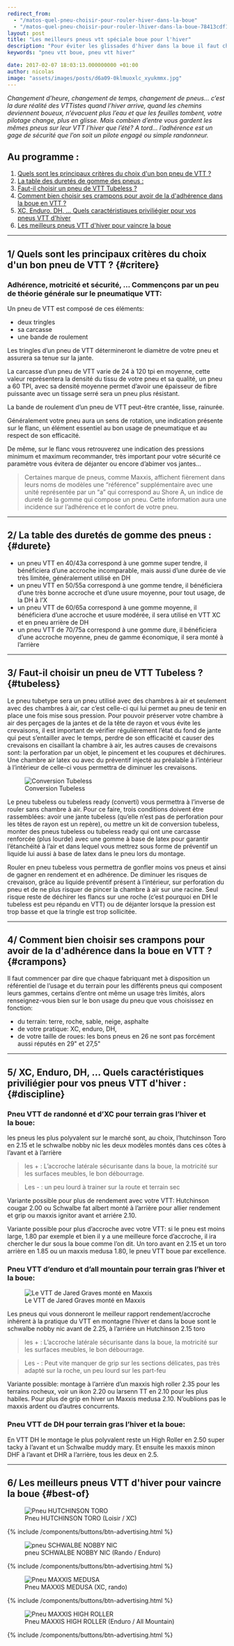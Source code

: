```yaml
---
redirect_from:
  - "/matos-quel-pneu-choisir-pour-rouler-hiver-dans-la-boue"
  - "/matos-quel-pneu-choisir-pour-rouler-lhiver-dans-la-boue-78413cdf1f34"
layout: post
title: "Les meilleurs pneus vtt spéciale boue pour l'hiver"
description: "Pour éviter les glissades d'hiver dans la boue il faut choisir le bon pneu, voici mon comparatif."
keywords: "pneu vtt boue, pneu vtt hiver"

date: 2017-02-07 18:03:13.000000000 +01:00
author: nicolas
image: "assets/images/posts/d6a09-0klmuoxlc_xyukmmx.jpg"
---
```

<em>Changement d’heure, changement de temps, changement de pneus… c’est la dure réalité des VTTistes quand l’hiver arrive, quand les chemins deviennent boueux, n’évacuent plus l’eau et que les feuilles tombent, votre pilotage change, plus en glisse. Mais combien d’entre vous gardent les mêmes pneus sur leur VTT l’hiver que l’été? A tord… l’adhérence est un gage de sécurité que l’on soit un pilote engagé ou simple randonneur.</em>

## Au programme :

1. [Quels sont les principaux critères du choix d'un bon pneu de VTT ?](#critere)
2. [La table des duretés de gomme des pneus :](#durete)
3. [Faut-il choisir un pneu de VTT Tubeless ?](#tubeless)
4. [Comment bien choisir ses crampons pour avoir de la d'adhérence dans la boue en VTT ?](#crampons)
5. [XC, Enduro, DH, ... Quels caractéristiques priviliégier pour vos pneus VTT d'hiver ](#discipline)
6. [Les meilleurs pneus VTT d'hiver pour vaincre la boue](#best-of)

<hr />

## 1/ Quels sont les principaux critères du choix d'un bon pneu de VTT ? {#critere}

### Adhérence, motricité et sécurité, ... Commençons par un peu de théorie générale sur le pneumatique VTT:

Un pneu de VTT est composé de ces éléments:

- deux tringles
- sa carcasse
- une bande de roulement


Les tringles d’un pneu de VTT détermineront le diamètre de votre pneu et assurera sa tenue sur la jante.

La carcasse d’un pneu de VTT varie de 24 à 120 tpi en moyenne, cette valeur représentera la densité du tissu de votre pneu et sa qualité, un pneu a 60 TPI, avec sa densité moyenne permet d’avoir une épaisseur de fibre puissante avec un tissage serré sera un pneu plus résistant.

La bande de roulement d’un pneu de VTT peut-être crantée, lisse, rainurée.

Généralement votre pneu aura un sens de rotation, une indication présente sur le flanc, un élément essentiel au bon usage de pneumatique et au respect de son efficacité.

De même, sur le flanc vous retrouverez une indication des pressions minimum et maximum recommander, très important pour votre sécurité ce paramètre vous évitera de déjanter ou encore d’abimer vos jantes…
<blockquote>
  Certaines marque de pneus, comme Maxxis, affichent fièrement dans leurs noms de modèles une “référence” supplémentaire avec une unité représentée par un “a” qui correspond au Shore A, un indice de dureté de la gomme qui compose un pneu. Cette information aura une incidence sur l’adhérence et le confort de votre pneu.</blockquote>
<hr />

## 2/ La table des duretés de gomme des pneus : {#durete}

- un pneu VTT en 40/43a correspond à une gomme super tendre, il bénéficiera d’une accroche incomparable, mais aussi d’une durée de vie très limitée, généralement utilisé en DH
- un pneu VTT en 50/55a correspond à une gomme tendre, il bénéficiera d’une très bonne accroche et d’une usure moyenne, pour tout usage, de la DH à l’X
- un pneu VTT de 60/65a correspond à une gomme moyenne, il bénéficiera d’une accroche et usure modérée, il sera utilisé en VTT XC et en pneu arrière de DH
- un pneu VTT de 70/75a correspond à une gomme dure, il bénéficiera d’une accroche moyenne, pneu de gamme économique, il sera monté à l’arrière

<hr />

## 3/ Faut-il choisir un pneu de VTT Tubeless ? {#tubeless}

Le pneu tubetype sera un pneu utilisé avec des chambres à air et seulement avec des chambres à air, car c’est celle-ci qui lui permet au pneu de tenir en place une fois mise sous pression. Pour pouvoir préserver votre chambre à air des perçages de la jantes et de la tête de rayon et vous évite les crevaisons, il est important de vérifier régulièrement l’état du fond de jante qui peut s’entailler avec le temps, perdre de son efficacité et causer des crevaisons en cisaillant la chambre à air, les autres causes de crevaisons sont: la perforation par un objet, le pincement et les coupures et déchirures. Une chambre air latex ou avec du préventif injecté au préalable à l’intérieur à l’intérieur de celle-ci vous permettra de diminuer les crevaisons.

<figure class="wp-caption">
  <img alt="Conversion Tubeless" src="{{ site.url }}/assets/images/posts/400bd-0ombzoecns3glpn7a.jpg" class="img-fluid"/>
  <figcaption class="wp-caption-text">Conversion Tubeless</figcaption>
</figure>

Le pneu tubeless ou tubeless ready (converti) vous permettra à l’inverse de rouler sans chambre à air. Pour ce faire, trois conditions doivent être rassemblées: avoir une jante tubeless (qu’elle n’est pas de perforation pour les têtes de rayon est un repère), ou mettre un kit de conversion tubeless, monter des pneus tubeless ou tubeless ready qui ont une carcasse renforcée (plus lourde) avec une gomme à base de latex pour garantir l’étanchéité à l’air et dans lequel vous mettrez sous forme de préventif un liquide lui aussi à base de latex dans le pneu lors du montage.

Rouler en pneu tubeless vous permettra de gonfler moins vos pneus et ainsi de gagner en rendement et en adhérence. De diminuer les risques de crevaison, grâce au liquide préventif présent à l’intérieur, sur perforation du pneu et de ne plus risquer de pincer la chambre à air sur une racine. Seul risque reste de déchirer les flancs sur une roche (c’est pourquoi en DH le tubeless est peu répandu en VTT) ou de déjanter lorsque la pression est trop basse et que la tringle est trop sollicitée.

<hr />

## 4/ Comment bien choisir ses crampons pour avoir de la d'adhérence dans la boue en VTT ? {#crampons}

Il faut commencer par dire que chaque fabriquant met à disposition un référentiel de l’usage et du terrain pour les différents pneus qui composent leurs gammes, certains d’entre ont même un usage très limités, alors renseignez-vous bien sur le bon usage du pneu que vous choisissez en fonction:

- du terrain: terre, roche, sable, neige, asphalte
- de votre pratique: XC, enduro, DH, 
- de votre taille de roues: les bons pneus en 26 ne sont pas forcément aussi réputés en 29" et 27,5"

<hr />

## 5/ XC, Enduro, DH, ... Quels caractéristiques priviliégier pour vos pneus VTT d'hiver : {#discipline}

### Pneu VTT de randonné et d’XC pour terrain gras l’hiver et la boue:

les pneus les plus polyvalent sur le marché sont, au choix, l’hutchinson Toro en 2.15 et le schwalbe nobby nic les deux modèles montés dans ces côtes à l’avant et à l’arrière
<blockquote>

les + : L’accroche latérale sécurisante dans la boue, la motricité sur les surfaces meubles, le bon débourrage.</blockquote>
<blockquote>

Les - : un peu lourd à trainer sur la route et terrain sec</blockquote>

Variante possible pour plus de rendement avec votre VTT: Hutchinson cougar 2.00 ou Schwalbe fat albert monté à l’arrière pour allier rendement et grip ou maxxis ignitor avant et arriére 2.10.

Variante possible pour plus d’accroche avec votre VTT: si le pneu est moins large, 1.80 par exemple et bien il y a une meilleure force d’accroche, il ira chercher le dur sous la boue comme l’on dit. Un toro avant en 2.15 et un toro arrière en 1.85 ou un maxxis medusa 1.80, le pneu VTT boue par excellence.

### Pneu VTT d’enduro et d’all mountain pour terrain gras l’hiver et la boue:
<figure class="wp-caption">
  <img alt="Le VTT de Jared Graves monté en Maxxis" src="{{ site.url }}/assets/images/posts/3a012-0jfkexwvknlk36spt.jpg" class="img-fluid"/>
  <figcaption class="wp-caption-text">Le VTT de Jared Graves monté en Maxxis</figcaption>
</figure>

Les pneus qui vous donneront le meilleur rapport rendement/accroche inhérent à la pratique du VTT en montagne l’hiver et dans la boue sont le schwalbe nobby nic avant de 2.25, à l’arriére un Hutchinson 2.15 toro
<blockquote>

les + : L’accroche latérale sécurisante dans la boue, la motricité sur les surfaces meubles, le bon débourrage.</blockquote>
<blockquote>

Les - : Peut vite manquer de grip sur les sections délicates, pas très adapté sur la roche, un peu lourd sur les part-feu</blockquote>

Variante possible: montage à l’arrière d’un maxxis high roller 2.35 pour les terrains rocheux, voir un ikon 2.20 ou larsenn TT en 2.10 pour les plus habiles. Pour plus de grip en hiver un Maxxis medusa 2.10. N’oublions pas le maxxis ardent ou d’autres concurrents.

### Pneu VTT de DH pour terrain gras l’hiver et la boue:

En VTT DH le montage le plus polyvalent reste un High Roller en 2.50 super tacky à l’avant et un Schwalbe muddy mary. Et ensuite les maxxis minon DHF à l’avant et DHR a l’arrière, tous les deux en 2.5.

<hr />

## 6/ Les meilleurs pneus VTT d'hiver pour vaincre la boue {#best-of}
<figure>
  <img alt="Pneu HUTCHINSON TORO" src="{{ site.url }}/assets/images/posts/57126-0c6n1i609mgd_3rm7.jpg" class="img-fluid"/>
  <figcaption>Pneu HUTCHINSON TORO (Loisir / XC)</figcaption>
</figure>

{% include /components/buttons/btn-advertising.html %}

<figure>
  <img alt="pneu SCHWALBE NOBBY NIC" src="{{ site.url }}/assets/images/posts/bc2c9-0kuckpd1y2nb3rli6.jpg" class="img-fluid"/>
  <figcaption>pneu SCHWALBE NOBBY NIC (Rando / Enduro)</figcaption>
</figure>

{% include /components/buttons/btn-advertising.html %}

<figure>
  <img alt="Pneu MAXXIS MEDUSA" src="{{ site.url }}/assets/images/posts/5722c-0zsdugggwrkpxqmuh.jpg" class="img-fluid"/>
  <figcaption>Pneu MAXXIS MEDUSA (XC, rando)</figcaption>
</figure>

{% include /components/buttons/btn-advertising.html %}

<figure>
  <img alt="Pneu MAXXIS HIGH ROLLER " src="{{ site.url }}/assets/images/posts/c14c5-04jhnw3ph3ltb3vwi.jpg" class="img-fluid"/>
  <figcaption>Pneu MAXXIS HIGH ROLLER (Enduro / All Mountain)</figcaption>
</figure>

{% include /components/buttons/btn-advertising.html %}
